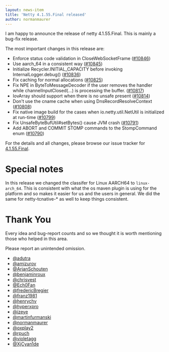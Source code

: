 ```yaml
---
layout: news-item
title: 'Netty 4.1.55.Final released'
author: normanmaurer
---
```


I am happy to announce the release of netty 4.1.55.Final. This is mainly a bug-fix release. 

The most important changes in this release are:

* Enforce status code validation in CloseWebSocketFrame ([#10846](https://github.com/netty/netty/pull/10846))
* Use aarch_64 in a consistent way ([#10845](https://github.com/netty/netty/pull/10845))
* Initialize Recycler.INITIAL_CAPACITY before invoking InternalLogger.debug() ([#10836](https://github.com/netty/netty/pull/10836))
* Fix caching for normal allocations ([#10825](https://github.com/netty/netty/pull/10825))
* Fix NPE in ByteToMessageDecoder if the user removes the handler while channelInputClosed(...) is processing the buffer. ([#10817](https://github.com/netty/netty/pull/10817))
* IovArray should support when there is no unsafe present ([#10814](https://github.com/netty/netty/pull/10814))
* Don't use the cname cache when using DnsRecordResolveContext ([#10808](https://github.com/netty/netty/pull/10808))
* Fix native image build for the cases when io.netty.util.NetUtil is initialized at run-time ([#10799](https://github.com/netty/netty/pull/10799))
* Fix UnsafeByteBufUtil#setBytes() cause JVM crash ([#10791](https://github.com/netty/netty/pull/10791))
* Add ABORT and COMMIT STOMP commands to the StompCommand enum ([#10790](https://github.com/netty/netty/pull/10790))

For the details and all changes, please browse our issue tracker for [4.1.55.Final](https://github.com/netty/netty/issues?q=is%3Aclosed+milestone%3A4.1.55.Final). 

# Special notes

In this release we changed the classifer for Linux AARCH64 to `linux-arch_64`. This is consistent with what the os maven plugin is using for the platform and so makes it easier for us and the users in general. We did the same for netty-tcnative-* as well to keep things consistent.


# Thank You

Every idea and bug-report counts and so we thought it is worth mentioning those who helped in this area.

Please report an unintended omission.
   
   
* [@adutra](https://github.com/adutra)
* [@amizurov](https://github.com/amizurov)
* [@ArjanSchouten](https://github.com/ArjanSchouten) 
* [@benjaminroux](https://github.com/benjaminroux) 
* [@chrisvest](https://github.com/chrisvest) 
* [@Ech0Fan](https://github.com/Ech0Fan) 
* [@fredericBregier](https://github.com/fredericBregier) 
* [@franz1981](https://github.com/franz1981)
* [@henrychv](https://github.com/henrychv)
* [@hyperxpro](https://github.com/hyperxpro)
* [@izeye](https://github.com/izeye)
* [@martinfurmanski](https://github.com/martinfurmanski)
* [@normanmaurer](https://github.com/normanmaurer)
* [@oxplay2](https://github.com/oxplay2)
* [@rpuch](https://github.com/rpuch)
* [@violetagg](https://github.com/violetagg)
* [@XjCyan1de](https://github.com/XjCyan1de)

 

 



